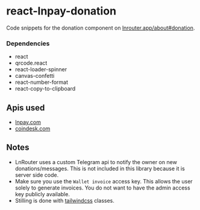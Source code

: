 # react-lnpay-donation

Code snippets for the donation component on [lnrouter.app/about#donation](https://lnrouter.app/about#donation).

### Dependencies

- react
- qrcode.react
- react-loader-spinner
- canvas-confetti
- react-number-format
- react-copy-to-clipboard

## Apis used
- [lnpay.com](https://lnpay.com)
- [coindesk.com](https://api.coindesk.com/v1/bpi/currentprice.json)

## Notes

- LnRouter uses a custom Telegram api to notify the owner on new donations/messages. This is not included in this library because it is server side code.
- Make sure you use the `Wallet invoice` access key. This allows the user solely to generate invoices. You do not want to have the admin access key publicly available.
- Stilling is done with [tailwindcss](https://tailwindcss.com/) classes.


